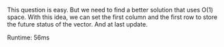 This question is easy. But we need to find a better solution that uses O(1) space. With this idea, we can set the first column and the first row to store the future status of the vector. And at last update.

Runtime: 56ms
